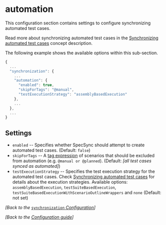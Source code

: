 # automation

This configuration section contains settings to configure synchronizing automated test cases.

Read more about synchronizing automated test cases in the [Synchronizing automated test cases](../../../important-concepts/synchronizing-automated-test-cases.md) concept description.

The following example shows the available options within this sub-section.

```javascript
{
  ...
  "synchronization": {
    ...
    "automation": {
      "enabled": true,
      "skipForTags": "@manual",
      "testExecutionStrategy": "assemblyBasedExecution"
    },
    ...
  },
  ...
}
```

## Settings

* `enabled` -- Specifies whether SpecSync should attempt to create automated test cases. \(Default: `false`\)
* `skipForTags` -- A [tag expression](http://speclink.me/tagexpressions) of scenarios that should be excluded from automation \(e.g. `@manual or @planned`\). \(Default: _\[all test cases synced as automated\]_\)
* `testExecutionStrategy` -- Specifies the test execution strategy for the automated test cases. Check [Synchronizing automated test cases](../../../important-concepts/synchronizing-automated-test-cases.md) for details about the execution strategies. Available options: `assemblyBasedExecution`, `testSuiteBasedExecution`, `testSuiteBasedExecutionWithScenarioOutlineWrappers` and `none` \(Default: not set\)

_\[Back to the_ [`synchronization` _Configuration_](./)_\]_

_\[Back to the_ [_Configuration guide_](../)_\]_

